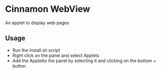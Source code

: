 # Cinnamon WebView
An applet to display web pages

## Usage
- Run the install.sh script
- Right click on the panel and select Applets
- Add the Appletto the panel by selecting it and clicking on the bottom + button
